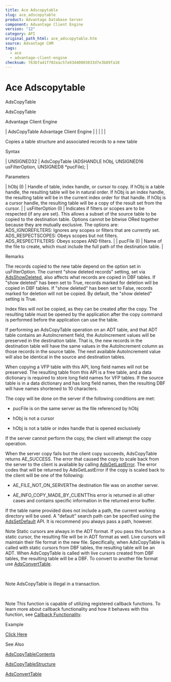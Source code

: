 ```yaml
---
title: Ace Adscopytable
slug: ace_adscopytable
product: Advantage Database Server
component: Advantage Client Engine
version: "12"
category: API
original_path_html: ace_adscopytable.htm
source: Advantage CHM
tags:
  - ace
  - advantage-client-engine
checksum: 763bfa41f702eac57a93d40003033d7e3b89fa18
---
```


# Ace Adscopytable

AdsCopyTable

AdsCopyTable

Advantage Client Engine

| AdsCopyTable  Advantage Client Engine |  |  |  |  |

Copies a table structure and associated records to a new table

Syntax

| UNSIGNED32 | AdsCopyTable (ADSHANDLE hObj,  UNSIGNED16 usFilterOption,  UNSIGNED8 \*pucFile); |

Parameters

| hObj (I) | Handle of table, index handle, or cursor to copy. If hObj is a table handle, the resulting table will be in natural order. If hObj is an index handle, the resulting table will be in the current index order for that handle. If hObj is a cursor handle, the resulting table will be a copy of the result set from the cursor. |
| usFilterOption (I) | Indicates if filters or scopes are to be respected (if any are set). This allows a subset of the source table to be copied to the destination table. Options cannot be bitwise ORed together because they are mutually exclusive. The options are:  ADS\_IGNOREFILTERS: Ignores any scopes or filters that are currently set.  ADS\_RESPECTSCOPES: Obeys scopes but not filters.  ADS\_RESPECTFILTERS: Obeys scopes AND filters. |
| pucFile (I) | Name of the file to create, which must include the full path of the destination table. |

Remarks

The records copied to the new table depend on the option set in usFilterOption. The current "show deleted records" setting, set via [AdsShowDeleted](ace_adsshowdeleted.md), also affects what records are copied in DBF tables. If "show deleted" has been set to True, records marked for deletion will be copied in DBF tables. If "show deleted" has been set to False, records marked for deletion will not be copied. By default, the "show deleted" setting is True.

Index files will not be copied, as they can be created after the copy. The resulting table must be opened by the application after the copy command is performed before the application can use the table.

If performing an AdsCopyTable operation on an ADT table, and that ADT table contains an AutoIncrement field, the AutoIncrement values will be preserved in the destination table. That is, the new records in the destination table will have the same values in the AutoIncrement column as those records in the source table. The next available AutoIncrement value will also be identical in the source and destination tables.

When copying a VFP table with this API, long field names will not be preserved. The resulting table from this API is a free table, and a data dictionary is required to store long field names for VFP tables. If the source table is in a data dictionary and has long field names, then the resulting DBF will have names shortened to 10 characters.

The copy will be done on the server if the following conditions are met:

- pucFile is on the same server as the file referenced by hObj

- hObj is not a cursor

- hObj is not a table or index handle that is opened exclusively

If the server cannot perform the copy, the client will attempt the copy operation.

When the server copy fails but the client copy succeeds, AdsCopyTable returns AE\_SUCCESS. The error that caused the copy to scale back from the server to the client is available by calling [AdsGetLastError](ace_adsgetlasterror.md). The error codes that will be returned by AdsGetLastError if the copy is scaled back to the client will be one of the following:

- AE\_FILE\_NOT\_ON\_SERVERThe destination file was on another server.

- AE\_INFO\_COPY\_MADE\_BY\_CLIENTThis error is returned in all other cases and contains specific information in the returned error buffer.

If the table name provided does not include a path, the current working directory will be used. A "default" search path can be specified using the [AdsSetDefault](ace_adssetdefault.md) API. It is recommend you always pass a path, however.

Note Static cursors are always in the ADT format. If you pass this function a static cursor, the resulting file will be in ADT format as well. Live cursors will maintain their file format in the new file. Specifically, when AdsCopyTable is called with static cursors from DBF tables, the resulting table will be an ADT. When AdsCopyTable is called with live cursors created from DBF tables, the resulting table will be a DBF. To convert to another file format use [AdsConvertTable](ace_adsconverttable.md).

 

Note AdsCopyTable is illegal in a transaction.

 

Note This function is capable of utilizing registered callback functions. To learn more about callback functionality and how it behaves with this function, see [Callback Functionality](master_callback_functionality.md).

Example

[Click Here](ace_examples.md#adscopytableexample)

See Also

[AdsCopyTableContents](ace_adscopytablecontents.md)

[AdsCopyTableStructure](ace_adscopytablestructure.md)

[AdsConvertTable](ace_adsconverttable.md)
